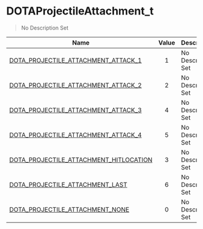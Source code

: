 # DOTAProjectileAttachment_t
> No Description Set

Name|Value|Description|Client
--|:--:|--|:--:
[DOTA_PROJECTILE_ATTACHMENT_ATTACK_1](DOTA_PROJECTILE_ATTACHMENT_ATTACK_1)|1|No Description Set|❌
[DOTA_PROJECTILE_ATTACHMENT_ATTACK_2](DOTA_PROJECTILE_ATTACHMENT_ATTACK_2)|2|No Description Set|❌
[DOTA_PROJECTILE_ATTACHMENT_ATTACK_3](DOTA_PROJECTILE_ATTACHMENT_ATTACK_3)|4|No Description Set|❌
[DOTA_PROJECTILE_ATTACHMENT_ATTACK_4](DOTA_PROJECTILE_ATTACHMENT_ATTACK_4)|5|No Description Set|❌
[DOTA_PROJECTILE_ATTACHMENT_HITLOCATION](DOTA_PROJECTILE_ATTACHMENT_HITLOCATION)|3|No Description Set|❌
[DOTA_PROJECTILE_ATTACHMENT_LAST](DOTA_PROJECTILE_ATTACHMENT_LAST)|6|No Description Set|❌
[DOTA_PROJECTILE_ATTACHMENT_NONE](DOTA_PROJECTILE_ATTACHMENT_NONE)|0|No Description Set|❌
